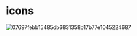 # icons

![07697febb15485db6831358b17b77e1045224687](https://github.com/shivanshu814/icons/assets/97324405/7c88f5fc-bbe9-4fb5-a8f7-79adc88ed732)
